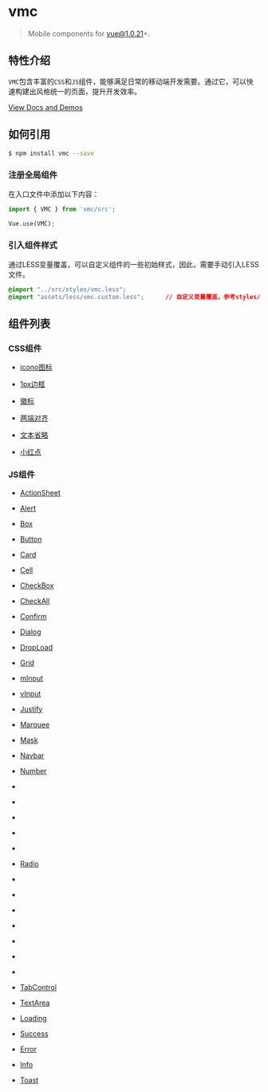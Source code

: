 # vmc

> Mobile components for vue@1.0.21+.

## 特性介绍

`VMC`包含丰富的`CSS`和`JS`组件，能够满足日常的移动端开发需要。通过它，可以快速构建出风格统一的页面，提升开发效率。

[View Docs and Demos](https://spikef.github.io/vmc/)

## 如何引用

```bash
$ npm install vmc --save
```

### 注册全局组件

在入口文件中添加以下内容：

```javascript
import { VMC } from 'vmc/src';

Vue.use(VMC);
```

### 引入组件样式

通过LESS变量覆盖，可以自定义组件的一些初始样式，因此，需要手动引入LESS文件。

```css
@import "../src/styles/vmc.less";
@import "assets/less/vmc.custom.less";      // 自定义变量覆盖，参考styles/base/variable.less
```

## 组件列表

### CSS组件

* [icono图标](https://github.com/saeedalipoor/icono)

* [1px边框](./src/styles/util#1px-border)

* [徽标](./src/styles/util#badge)

* [两端对齐](./src/styles/util#justify)

* [文本省略](./src/styles/util#nowrap)

* [小红点](./src/styles/util#red-dot)

### JS组件

* [ActionSheet](./src/components/actionsheet)

* [Alert](./src/components/alert)

* [Box](./src/components/box)

* [Button](./src/components/button)

* [Card](./src/components/card)

* [Cell](./src/components/cell)

* [CheckBox](./src/components/checkbox#checkbox)

* [CheckAll](./src/components/checkbox#check-all)

* [Confirm](./src/components/confirm)

* [Dialog](./src/components/dialog)

* [DropLoad](./src/components/dropload)

* [Grid](./src/components/grid)

* [mInput](./src/components/input#minput)

* [vInput](./src/components/input#vinput)

* [Justify](./src/components/justify)

* [Marquee](./src/components/marquee)

* [Mask](./src/components/mask)

* [Navbar](./src/components/navbar)

* [Number](./src/components/number)

* [](./src/components/picker)

* [](./src/components/popup)

* [](./src/components/popup-picker)

* [](./src/components/progressbar)

* [](./src/components/prompt)

* [Radio](./src/components/radio)

* [](./src/components/rater)

* [](./src/components/row)

* [](./src/components/slider)

* [](./src/components/spinner)

* [](./src/components/submit)

* [](./src/components/switch)

* [](./src/components/tabbar)

* [TabControl](./src/components/tabcontrol)

* [TextArea](./src/components/textarea)

* [Loading](./src/components/toast#loading)

* [Success](./src/components/toast#success)

* [Error](./src/components/toast#error)

* [Info](./src/components/toast#info)

* [Toast](./src/components/toast#toast)